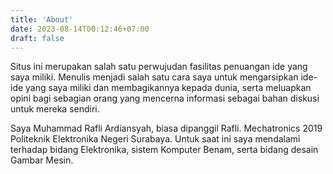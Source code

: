 ```yaml
---
title: 'About'
date: 2023-08-14T00:12:46+07:00
draft: false
---
```


Situs ini merupakan salah satu perwujudan fasilitas penuangan ide yang saya miliki. Menulis menjadi salah satu cara saya untuk mengarsipkan ide-ide yang saya miliki dan membagikannya kepada dunia, serta meluapkan opini bagi sebagian orang yang mencerna informasi sebagai bahan diskusi untuk mereka sendiri.

Saya Muhammad Rafli Ardiansyah, biasa dipanggil Rafli. Mechatronics 2019 Politeknik Elektronika Negeri Surabaya. Untuk saat ini saya mendalami  terhadap bidang Elektronika, sistem Komputer Benam, serta bidang desain Gambar Mesin.